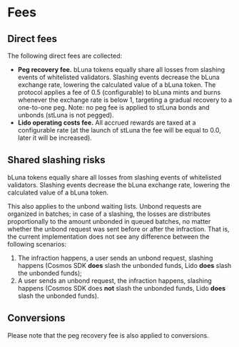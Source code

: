 # Fees

## Direct fees

The following direct fees are collected:

* **Peg recovery fee.** bLuna tokens equally share all losses from slashing events of whitelisted validators. Slashing events decrease the bLuna exchange rate, lowering the calculated value of a bLuna token. The protocol applies a fee of $0.5%$ (configurable) to bLuna mints and burns whenever the exchange rate is below 1, targeting a gradual recovery to a one-to-one peg. Note: no peg fee is applied to stLuna bonds and unbonds (stLuna is not pegged).
* **Lido operating costs fee.** All accrued rewards are taxed at a configurable rate (at the launch of stLuna the fee will be equal to $0.0%$, later it will be increased).

## Shared slashing risks

bLuna tokens equally share all losses from slashing events of whitelisted validators. Slashing events decrease the bLuna exchange rate, lowering the calculated value of a bLuna token.

This also applies to the unbond waiting lists. Unbond requests are organized in batches; in case of a slashing, the losses are distributes proportionally to the amount unbonded in queued batches, no matter whether the unbond request was sent before or after the infraction. That is, the current implementation does not see any difference between the following scenarios:

1. The infraction happens, a user sends an unbond request, slashing happens (Cosmos SDK **does** slash the unbonded funds, Lido **does** slash the unbonded funds);
2. A user sends an unbond request, the infraction happens, slashing happens (Cosmos SDK does **not** slash the unbonded funds, Lido **does** slash the unbonded funds).

## Conversions

Please note that the peg recovery fee is also applied to conversions.  